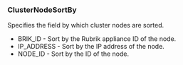 ### ClusterNodeSortBy
Specifies the field by which cluster nodes are sorted.

- BRIK_ID - Sort by the Rubrik appliance ID of the node.
- IP_ADDRESS - Sort by the IP address of the node.
- NODE_ID - Sort by the ID of the node.

